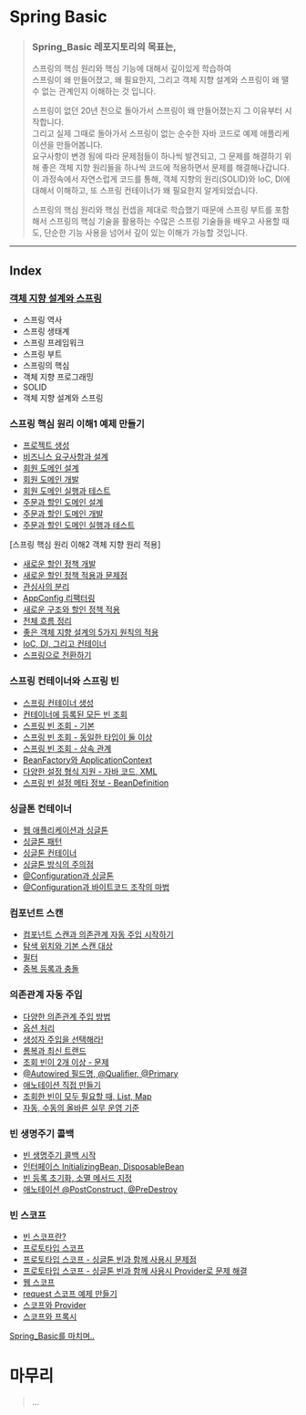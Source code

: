 # Spring Basic
>### Spring_Basic 레포지토리의 목표는,
> 스프링의 핵심 원리와 핵심 기능에 대해서 깊이있게 학습하여    
> 스프링이 왜 만들어졌고, 왜 필요한지, 그리고 객체 지향 설계와 스프링이 왜 땔 수 없는 관계인지 이해하는 것 입니다.
>
> 스프링이 없던 20년 전으로 돌아가서 스프링이 왜 만들어졌는지 그 이유부터 시작합니다.   
> 그리고 실제 그때로 돌아가서 스프링이 없는 순수한 자바 코드로 예제 애플리케이션을 만들어봅니다.    
> 요구사항이 변경 됨에 따라 문제점들이 하나씩 발견되고, 그 문제를 해결하기 위해 좋은 객체 지향 원리들을 하나씩 코드에 적용하면서 문제를 해결해나갑니다.    
> 이 과정속에서 자연스럽게 코드를 통해, 객체 지향의 원리(SOLID)와 IoC, DI에 대해서 이해하고, 또 스프링 컨테이너가 왜 필요한지 알게되었습니다.     
>      
> 스프링의 핵심 원리와 핵심 컨셉을 제대로 학습했기 때문에 스프링 부트를 포함해서 스프링의 핵심 기술을 활용하는 수많은 스프링 기술들을 배우고 사용할 때도, 단순한 기능 사용을 넘어서 깊이 있는 이해가 가능할 것입니다.

---
## Index
### [객체 지향 설계와 스프링](https://mgyo.tistory.com/423)
- 스프링 역사
- 스프링 생태계
- 스프링 프레임워크
- 스프링 부트
- 스프링의 핵심
- 객체 지향 프로그래밍
- SOLID
- 객체 지향 설계와 스프링

### 스프링 핵심 원리 이해1 예제 만들기
- [프로젝트 생성](https://mgyo.tistory.com/423)
- [비즈니스 요구사항과 설계](https://mgyo.tistory.com/424)
- [회원 도메인 설계](https://mgyo.tistory.com/425)
- [회원 도메인 개발](https://mgyo.tistory.com/426)
- [회원 도메인 실행과 테스트](https://mgyo.tistory.com/427)
- [주문과 할인 도메인 설계](https://mgyo.tistory.com/428)
- [주문과 할인 도메인 개발](https://mgyo.tistory.com/430)
- [주문과 할인 도메인 실행과 테스트](https://mgyo.tistory.com/431)

[스프링 핵심 원리 이해2 객체 지향 원리 적용]
- [새로운 할인 정책 개발](https://mgyo.tistory.com/432)
- [새로운 할인 정책 적용과 문제점](https://mgyo.tistory.com/433)
- [관심사의 분리](https://mgyo.tistory.com/434)
- [AppConfig 리팩터링](https://mgyo.tistory.com/435)
- [새로운 구조와 할인 정책 적용](https://mgyo.tistory.com/436)
- [전체 흐름 정리](https://mgyo.tistory.com/438)
- [좋은 객체 지향 설계의 5가지 원칙의 적용](https://mgyo.tistory.com/439)
- [IoC, DI, 그리고 컨테이너](https://mgyo.tistory.com/440)
- [스프링으로 전환하기](https://mgyo.tistory.com/441)

### 스프링 컨테이너와 스프링 빈
- [스프링 컨테이너 생성](https://mgyo.tistory.com/442)
- [컨테이너에 등록된 모든 빈 조회](https://mgyo.tistory.com/443)
- [스프링 빈 조회 - 기본](https://mgyo.tistory.com/444)
- [스프링 빈 조회 - 동일한 타입이 둘 이상](https://mgyo.tistory.com/445)
- [스프링 빈 조회 - 상속 관계](https://mgyo.tistory.com/446)
- [BeanFactory와 ApplicationContext](https://mgyo.tistory.com/448)
- [다양한 설정 형식 지원 - 자바 코드, XML](https://mgyo.tistory.com/449)
- [스프링 빈 설정 메타 정보 - BeanDefinition](https://mgyo.tistory.com/450)

### 싱글톤 컨테이너
- [웹 애플리케이션과 싱글톤](https://mgyo.tistory.com/451)
- [싱글톤 패턴](https://mgyo.tistory.com/452)
- [싱글톤 컨테이너](https://mgyo.tistory.com/453)
- [싱글톤 방식의 주의점](https://mgyo.tistory.com/454)
- [@Configuration과 싱글톤](https://mgyo.tistory.com/455)
- [@Configuration과 바이트코드 조작의 마법](https://mgyo.tistory.com/459)

### 컴포넌트 스캔
- [컴포넌트 스캔과 의존관계 자동 주입 시작하기](https://mgyo.tistory.com/460)
- [탐색 위치와 기본 스캔 대상](https://mgyo.tistory.com/461)
- [필터](https://mgyo.tistory.com/463)
- [중복 등록과 충돌](https://mgyo.tistory.com/464)

### 의존관계 자동 주입
- [다양한 의존관계 주입 방법](https://mgyo.tistory.com/466)
- [옵션 처리](https://mgyo.tistory.com/467)
- [생성자 주입을 선택해라!](https://mgyo.tistory.com/468)
- [롬복과 최신 트랜드](https://mgyo.tistory.com/469)
- [조회 빈이 2개 이상 - 문제](https://mgyo.tistory.com/470)
- [@Autowired 필드명, @Qualifier, @Primary](https://mgyo.tistory.com/471)
- [애노테이션 직접 만들기](https://mgyo.tistory.com/472)
- [조회한 빈이 모두 필요할 때, List, Map](https://mgyo.tistory.com/473)
- [자동, 수동의 올바른 실무 운영 기준](https://mgyo.tistory.com/474)

### 빈 생명주기 콜백
- [빈 생명주기 콜백 시작](https://mgyo.tistory.com/477)
- [인터페이스 InitializingBean, DisposableBean](https://mgyo.tistory.com/478)
- [빈 등록 초기화, 소멸 메서드 지정](https://mgyo.tistory.com/479)
- [애노테이션 @PostConstruct, @PreDestroy](https://mgyo.tistory.com/480)

### 빈 스코프
- [빈 스코프란?](https://mgyo.tistory.com/481)
- [프로토타입 스코프](https://mgyo.tistory.com/482)
- [프로토타입 스코프 - 싱글톤 빈과 함께 사용시 문제점](https://mgyo.tistory.com/484)
- [프로토타입 스코프 - 싱글톤 빈과 함께 사용시 Provider로 문제 해결](https://mgyo.tistory.com/486)
- [웹 스코프](https://mgyo.tistory.com/491)
- [request 스코프 예제 만들기](https://mgyo.tistory.com/492)
- [스코프와 Provider](https://mgyo.tistory.com/493)
- [스코프와 프록시](https://mgyo.tistory.com/494)

[Spring_Basic를 마치며..](#마무리)

# 마무리
> ...